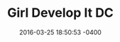 ---
layout: post
title:  "Girl Develop It DC"
date:   2016-03-25 18:50:53 -0400
categories: member
name: Girl Develop It DC
description: Empowering women in DC to learn how to program in a supportive and fun environment.  
logo: icons/girldevelopit.png
link: http://www.meetup.com/Girl-Develop-It-DC/
twitter: girldevelopitDC
---